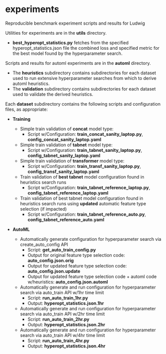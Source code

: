 # experiments
Reproducible benchmark experiment scripts and results for Ludwig

Utilities for experiments are in the __utils__ directory.
* __best_hyperopt_statistics.py__ fetches from the specified hyperopt_statistics.json file the combined loss and specified metric for the best model found by the hyperparameter search.

Scripts and results for automl experiments are in the __automl__ directory.
* The __heuristics__ subdirectory contains subdirectories for each dataset used to run extensive hyperparameter searches from which to derive automl heuristics.
* The __validation__ subdirectory contains subdirectories for each dataset used to validate the derived heuristics.

Each __dataset__ subdirectory contains the following scripts and configuration files, as appropriate:
* __Training__
  * Simple train validation of __concat__ model type:
    * Script w/Configuration: **train_concat_sanity_laptop.py**, **config_concat_sanity_laptop.yaml**
  * Simple train validation of __tabnet__ model type:
    * Script w/Configuration: **train_tabnet_sanity_laptop.py**, **config_tabnet_sanity_laptop.yaml**
  * Simple train validation of __transformer__ model type:
    * Script w/Configuration: **train_transf_sanity_laptop.py**, **config_transf_sanity_laptop.yaml**
  * Train validation of __best tabnet__ model configuration found in heuristics search runs
    * Script w/Configuration: **train_tabnet_reference_laptop.py**, **config_tabnet_reference_laptop.yaml**
  * Train validation of best tabnet model configuration found in heuristics search runs using __updated__ automatic feature type selection (if impacted)
    * Script w/Configuration: **train_tabnet_reference_auto.py**, **config_tabnet_reference_auto.yaml**


* __AutoML__
  * Automatically generate configuration for hyperparameter search via create_auto_config API 
    * Script: **get_auto_train_config.py**
    * Output for original feature type selection code: **auto_config.json.orig**
    * Output for updated feature type selection code: **auto_config.json.update**
    * Output for updated feature type selection code + automl code w/heuristics: **auto_config.json.automl**
  * Automatically generate and run configuration for hyperparameter search via auto_train API w/1hr time limit
    * Script: **run_auto_train_1hr.py**
    * Output: **hyperopt_statistics.json.1hr**
  * Automatically generate and run configuration for hyperparameter search via auto_train API w/2hr time limit
    * Script: **run_auto_train_2hr.py**
    * Output: **hyperopt_statistics.json.2hr**
  * Automatically generate and run configuration for hyperparameter search via auto_train API w/4hr time limit
    * Script: **run_auto_train_4hr.py**
    * Output: **hyperopt_statistics.json.4hr**


